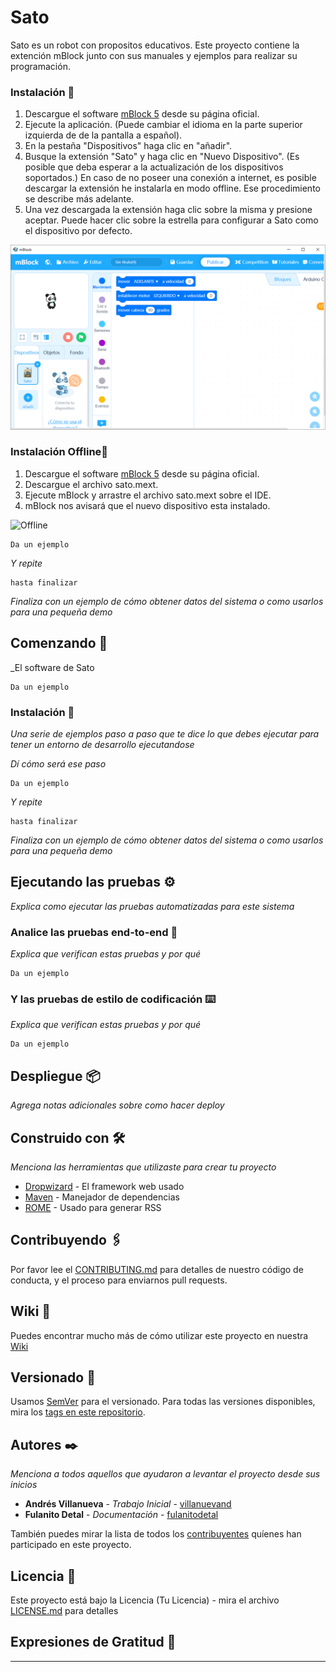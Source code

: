 # Sato

Sato es un robot con propositos educativos. Este proyecto contiene la extención mBlock junto con sus manuales y ejemplos para realizar su programación.

### Instalación 🔧
1. Descargue el software [mBlock 5](https://www.mblock.cc/en-us/download/) desde su página oficial.
2. Ejecute la aplicación. (Puede cambiar el idioma en la parte superior izquierda de de la pantalla a español).
3. En la pestaña "Dispositivos" haga clic en "añadir".
4. Busque la extensión "Sato" y haga clic en "Nuevo Dispositivo". (Es posible que deba esperar a la actualización de los dispositivos soportados.) En caso de no poseer una conexión a internet, es posible descargar la extensión he instalarla en modo offline. Ese procedimiento se describe más adelante.
5. Una vez descargada la extensión haga clic sobre la misma y presione aceptar. Puede hacer clic sobre la estrella para configurar a Sato como el dispositivo por defecto.

![Instalación](https://raw.githubusercontent.com/debstudio/Sato/prueba/doc/img/instalacion.png)

### Instalación Offline🔧

1. Descargue el software [mBlock 5](https://www.mblock.cc/en-us/download/) desde su página oficial.
2. Descargue el archivo sato.mext.
3. Ejecute mBlock y arrastre el archivo sato.mext sobre el IDE.
4. mBlock nos avisará que el nuevo dispositivo esta instalado.

![Offline](https://raw.githubusercontent.com/debstudio/Sato/prueba/doc/img/ofline.png)

```
Da un ejemplo
```

_Y repite_

```
hasta finalizar
```

_Finaliza con un ejemplo de cómo obtener datos del sistema o como usarlos para una pequeña demo_

## Comenzando 🚀

_El software de Sato


```
Da un ejemplo
```

### Instalación 🔧

_Una serie de ejemplos paso a paso que te dice lo que debes ejecutar para tener un entorno de desarrollo ejecutandose_

_Dí cómo será ese paso_

```
Da un ejemplo
```

_Y repite_

```
hasta finalizar
```

_Finaliza con un ejemplo de cómo obtener datos del sistema o como usarlos para una pequeña demo_

## Ejecutando las pruebas ⚙️

_Explica como ejecutar las pruebas automatizadas para este sistema_

### Analice las pruebas end-to-end 🔩

_Explica que verifican estas pruebas y por qué_

```
Da un ejemplo
```

### Y las pruebas de estilo de codificación ⌨️

_Explica que verifican estas pruebas y por qué_

```
Da un ejemplo
```

## Despliegue 📦

_Agrega notas adicionales sobre como hacer deploy_

## Construido con 🛠️

_Menciona las herramientas que utilizaste para crear tu proyecto_

* [Dropwizard](http://www.dropwizard.io/1.0.2/docs/) - El framework web usado
* [Maven](https://maven.apache.org/) - Manejador de dependencias
* [ROME](https://rometools.github.io/rome/) - Usado para generar RSS

## Contribuyendo 🖇️

Por favor lee el [CONTRIBUTING.md](https://gist.github.com/villanuevand/xxxxxx) para detalles de nuestro código de conducta, y el proceso para enviarnos pull requests.

## Wiki 📖

Puedes encontrar mucho más de cómo utilizar este proyecto en nuestra [Wiki](https://github.com/tu/proyecto/wiki)

## Versionado 📌

Usamos [SemVer](http://semver.org/) para el versionado. Para todas las versiones disponibles, mira los [tags en este repositorio](https://github.com/tu/proyecto/tags).

## Autores ✒️

_Menciona a todos aquellos que ayudaron a levantar el proyecto desde sus inicios_

* **Andrés Villanueva** - *Trabajo Inicial* - [villanuevand](https://github.com/villanuevand)
* **Fulanito Detal** - *Documentación* - [fulanitodetal](#fulanito-de-tal)

También puedes mirar la lista de todos los [contribuyentes](https://github.com/your/project/contributors) quíenes han participado en este proyecto. 

## Licencia 📄

Este proyecto está bajo la Licencia (Tu Licencia) - mira el archivo [LICENSE.md](LICENSE.md) para detalles

## Expresiones de Gratitud 🎁





---

